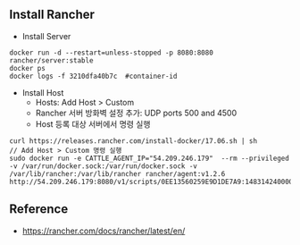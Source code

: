 ## Install Rancher

- Install Server
```
docker run -d --restart=unless-stopped -p 8080:8080 rancher/server:stable
docker ps 
docker logs -f 3210dfa40b7c  #container-id
```
- Install Host
  - Hosts: Add Host > Custom 
  - Rancher 서버 방화벽 설정 추가: UDP ports 500 and 4500
  - Host 등록 대상 서버에서 명령 실행
```
curl https://releases.rancher.com/install-docker/17.06.sh | sh
// Add Host > Custom 명령 실행
sudo docker run -e CATTLE_AGENT_IP="54.209.246.179"  --rm --privileged -v /var/run/docker.sock:/var/run/docker.sock -v /var/lib/rancher:/var/lib/rancher rancher/agent:v1.2.6 http://54.209.246.179:8080/v1/scripts/0EE13560259E9D1DE7A9:1483142400000:lHSvehYfA76dXoDfqSSYrIjWg
```

## Reference
- https://rancher.com/docs/rancher/latest/en/
